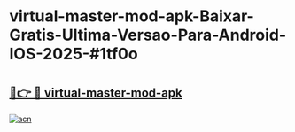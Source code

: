 # virtual-master-mod-apk-Baixar-Gratis-Ultima-Versao-Para-Android-IOS-2025-#1tf0o

# <h2><a href="https://ainizakaria.my?title=virtual-master-mod-apk&ref=22M">🔗👉 🔴 virtual-master-mod-apk</a></h2>

[![acn](https://github.com/user-attachments/assets/0f9c940e-d8b0-45ae-aac7-cd30a18b3e1c)](https://ainizakaria.my?title=virtual-master-mod-apk&ref=22M)

